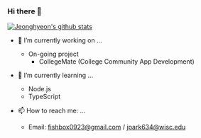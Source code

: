 ### Hi there 👋

[![Jeonghyeon's github stats](https://github-readme-stats-peach-eight.vercel.app/api?username=jparkrighthere&count_private=true&show_icons=true)](https://github.com/anuraghazra/github-readme-stats)

- 🔭 I’m currently working on ...
  - On-going project
    - CollegeMate (College Community App Development)
    
- 🌱 I’m currently learning ...
  - Node.js
  - TypeScript
  
- 📫 How to reach me: ...
  - Email: fishbox0923@gmail.com / jpark634@wisc.edu
  
